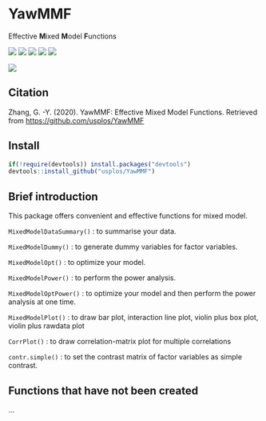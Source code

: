 # YawMMF
Effective **M**ixed **M**odel **F**unctions 


![](https://img.shields.io/badge/R-package-success)
![](https://img.shields.io/badge/Version-0.1.0-success)
![](https://img.shields.io/github/license/usplos/YawMMF?label=License&color=success)
[![](https://img.shields.io/badge/lifecycle-maturing-blue.svg)](https://www.tidyverse.org/lifecycle/#maturing)
[![](https://img.shields.io/github/stars/usplos/YawMMF?style=social)](https://github.com/usplos/YawMMF/stargazers)


[![](https://img.shields.io/badge/Follow%20me%20on-Zhihu-blue)](https://www.zhihu.com/people/Psych.ZhangGuangyao/ "Personal profile on Zhihu.com")

## Citation
Zhang, G. -Y. (2020). YawMMF: Effective Mixed Model Functions. Retrieved from https://github.com/usplos/YawMMF

## Install
```r
if(!require(devtools)) install.packages("devtools")
devtools::install_github("usplos/YawMMF")
```

## Brief introduction 
This package offers convenient and effective functions for mixed model.

`MixedModelDataSummary()` : to summarise your data.

`MixedModelDummy()` : to generate dummy variables for factor variables.

`MixedModelOpt()` : to optimize your model.

`MixedModelPower()` : to perform the power analysis.

`MixedModelOptPower()` : to optimize your model and then perform the power analysis at one time.

`MixedModelPlot()` : to draw bar plot, interaction line plot, violin plus box plot, violin plus rawdata plot

`CorrPlot()` : to draw correlation-matrix plot for multiple correlations 

`contr.simple()` : to set the contrast matrix of factor variables as simple contrast.

## Functions that have not been created

...
